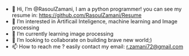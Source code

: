 - 👋 Hi, I’m @RasoulZamani, I am a python programmer!  you can see my resume in:     https://github.com/RasoulZamani/Resume
- 👀 I’m interested in Artificail Inteligence, machine learning and Image processing 
- 🌱 I’m currently learning image processing
- 💞️ I’m looking to collaborate on building brave new world;)
- 📫 How to reach me ? easily contact my email: r.zamani72@gmail.com

<!---
RasoulZamani/RasoulZamani is a ✨ special ✨ repository because its `README.md` (this file) appears on your GitHub profile.
You can click the Preview link to take a look at your changes.
--->
